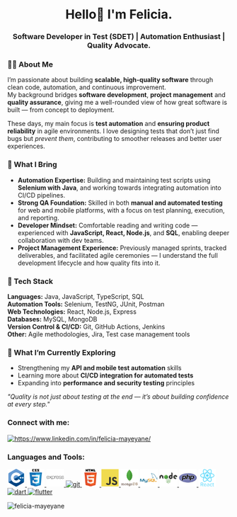 
<h1 align="center">Hello👋  I'm Felicia. </h1>
<h3 align="center">   Software Developer in Test (SDET) | Automation Enthusiast | Quality Advocate. </h3>


### 👩‍💻 About Me  
I’m passionate about building **scalable, high-quality software** through clean code, automation, and continuous improvement.  
My background bridges **software development**, **project management** and **quality assurance**, giving me a well-rounded view of how great software is built — from concept to deployment.  

These days, my main focus is **test automation** and **ensuring product reliability** in agile environments. I love designing tests that don’t just find bugs but *prevent them*, contributing to smoother releases and better user experiences.  



### 🧠 What I Bring
- **Automation Expertise:** Building and maintaining test scripts using **Selenium with Java**, and working towards integrating automation into CI/CD pipelines.  
- **Strong QA Foundation:** Skilled in both **manual and automated testing** for web and mobile platforms, with a focus on test planning, execution, and reporting.  
- **Developer Mindset:** Comfortable reading and writing code — experienced with **JavaScript, React, Node.js**, and **SQL**, enabling deeper collaboration with dev teams.  
- **Project Management Experience:** Previously managed sprints, tracked deliverables, and facilitated agile ceremonies — I understand the full development lifecycle and how quality fits into it.  


### 🧰 Tech Stack
**Languages:** Java, JavaScript, TypeScript, SQL  
**Automation Tools:** Selenium, TestNG, JUnit, Postman  
**Web Technologies:** React, Node.js, Express  
**Databases:** MySQL, MongoDB  
**Version Control & CI/CD:** Git, GitHub Actions, Jenkins  
**Other:** Agile methodologies, Jira, Test case management tools  


### 🌱 What I’m Currently Exploring
- Strengthening my **API and mobile test automation** skills  
- Learning more about **CI/CD integration for automated tests**  
- Expanding into **performance and security testing** principles  



 *"Quality is not just about testing at the end — it’s about building confidence at every step."*



<h3 align="left">Connect with me:</h3>
<p align="left">
<a href="https://linkedin.com/in/https://www.linkedin.com/in/felicia-mayeyane/" target="blank"><img align="center" src="https://raw.githubusercontent.com/rahuldkjain/github-profile-readme-generator/master/src/images/icons/Social/linked-in-alt.svg" alt="https://www.linkedin.com/in/felicia-mayeyane/" height="30" width="40" /></a>
</p>

<h3 align="left">Languages and Tools:</h3>
<p align="left"> <a href="https://www.w3schools.com/cpp/" target="_blank" rel="noreferrer"> <img src="https://raw.githubusercontent.com/devicons/devicon/master/icons/cplusplus/cplusplus-original.svg" alt="cplusplus" width="40" height="40"/> </a> <a href="https://www.w3schools.com/css/" target="_blank" rel="noreferrer"> <img src="https://raw.githubusercontent.com/devicons/devicon/master/icons/css3/css3-original-wordmark.svg" alt="css3" width="40" height="40"/> </a> <a href="https://expressjs.com" target="_blank" rel="noreferrer"> <img src="https://raw.githubusercontent.com/devicons/devicon/master/icons/express/express-original-wordmark.svg" alt="express" width="40" height="40"/> </a> <a href="https://git-scm.com/" target="_blank" rel="noreferrer"> <img src="https://www.vectorlogo.zone/logos/git-scm/git-scm-icon.svg" alt="git" width="40" height="40"/> </a>  <a href="https://www.w3.org/html/" target="_blank" rel="noreferrer"> <img src="https://raw.githubusercontent.com/devicons/devicon/master/icons/html5/html5-original-wordmark.svg" alt="html5" width="40" height="40"/> </a> <a href="https://developer.mozilla.org/en-US/docs/Web/JavaScript" target="_blank" rel="noreferrer"> <img src="https://raw.githubusercontent.com/devicons/devicon/master/icons/javascript/javascript-original.svg" alt="javascript" width="40" height="40"/> </a> <a href="https://www.mongodb.com/" target="_blank" rel="noreferrer"> <img src="https://raw.githubusercontent.com/devicons/devicon/master/icons/mongodb/mongodb-original-wordmark.svg" alt="mongodb" width="40" height="40"/> </a> <a href="https://www.mysql.com/" target="_blank" rel="noreferrer"> <img src="https://raw.githubusercontent.com/devicons/devicon/master/icons/mysql/mysql-original-wordmark.svg" alt="mysql" width="40" height="40"/> </a> <a href="https://nodejs.org" target="_blank" rel="noreferrer"> <img src="https://raw.githubusercontent.com/devicons/devicon/master/icons/nodejs/nodejs-original-wordmark.svg" alt="nodejs" width="40" height="40"/> </a> <a href="https://www.php.net" target="_blank" rel="noreferrer"> <img src="https://raw.githubusercontent.com/devicons/devicon/master/icons/php/php-original.svg" alt="php" width="40" height="40"/> </a> <a href="https://reactjs.org/" target="_blank" rel="noreferrer"> <img src="https://raw.githubusercontent.com/devicons/devicon/master/icons/react/react-original-wordmark.svg" alt="react" width="40" height="40"/> </a>  <a href="https://dart.dev" target="_blank" rel="noreferrer"> <img src="https://www.vectorlogo.zone/logos/dartlang/dartlang-icon.svg" alt="dart" width="40" height="40"/> </a> <a href="https://flutter.dev" target="_blank" rel="noreferrer"> <img src="https://www.vectorlogo.zone/logos/flutterio/flutterio-icon.svg" alt="flutter" width="40" height="40"/> </a> </p>
</p>

<p><img align="center" src="https://github-readme-stats.vercel.app/api/top-langs?username=felicia-mayeyane&show_icons=true&locale=en&layout=compact" alt="felicia-mayeyane" /></p>
